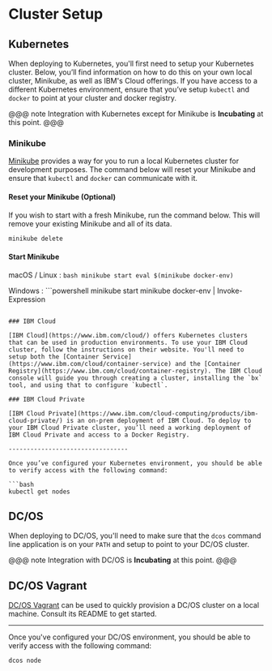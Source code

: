 # Cluster Setup

## Kubernetes

When deploying to Kubernetes, you'll first need to setup your Kubernetes cluster. Below, you’ll find information on how to do this on your own local cluster, Minikube, as well as IBM's Cloud offerings. If you have access to a different Kubernetes environment, ensure that you’ve setup `kubectl` and `docker` to point at your cluster and docker registry.

<link rel="stylesheet" type="text/css" href="css/custom.css">

@@@ note
Integration with Kubernetes except for Minikube is **Incubating** at this point.
@@@

### Minikube

[Minikube](https://kubernetes.io/docs/getting-started-guides/minikube/) provides a way for you to run a local Kubernetes cluster for development purposes. The command below will reset your Minikube and ensure that `kubectl` and `docker` can communicate with it.

#### Reset your Minikube (Optional)

If you wish to start with a fresh Minikube, run the command below. This will remove your existing Minikube and all of its data.

```bash
minikube delete
```

#### Start Minikube

macOS / Linux
:  ```bash
    minikube start
    eval $(minikube docker-env)
    ```

Windows
:  ```powershell
    minikube start
    minikube docker-env | Invoke-Expression
```

### IBM Cloud

[IBM Cloud](https://www.ibm.com/cloud/) offers Kubernetes clusters that can be used in production environments. To use your IBM Cloud cluster, follow the instructions on their website. You'll need to setup both the [Container Service](https://www.ibm.com/cloud/container-service) and the [Container Registry](https://www.ibm.com/cloud/container-registry). The IBM Cloud console will guide you through creating a cluster, installing the `bx` tool, and using that to configure `kubectl`.

### IBM Cloud Private

[IBM Cloud Private](https://www.ibm.com/cloud-computing/products/ibm-cloud-private/) is an on-prem deployment of IBM Cloud. To deploy to your IBM Cloud Private cluster, you’ll need a working deployment of IBM Cloud Private and access to a Docker Registry.

---------------------------------

Once you’ve configured your Kubernetes environment, you should be able to verify access with the following command:

```bash
kubectl get nodes
```

## DC/OS

When deploying to DC/OS, you'll need to make sure that the `dcos` command line application is on your `PATH` and setup to point to your DC/OS cluster.

@@@ note
Integration with DC/OS is **Incubating** at this point.
@@@

## DC/OS Vagrant

[DC/OS Vagrant](https://github.com/dcos/dcos-vagrant) can be used to quickly provision a DC/OS cluster on a local machine. Consult its README to get started.

---------------------------------

Once you've configured your DC/OS environment, you should be able to verify access with the following command:

```bash
dcos node
```
